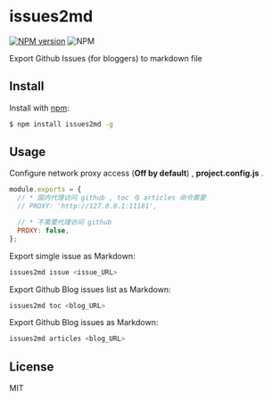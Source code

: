 # issues2md

[![NPM version](https://img.shields.io/npm/v/issues2md.svg?style=flat)](https://www.npmjs.com/package/issues2md) ![NPM](https://img.shields.io/npm/l/issues2md)

Export Github Issues (for bloggers) to markdown file

## Install

Install with [npm](https://www.npmjs.com/):

```sh
$ npm install issues2md -g
```

## Usage

Configure network proxy access (**Off by default**) , **project.config.js** .

```js
module.exports = {
  // * 国内代理访问 github , toc 与 articles 命令需要
  // PROXY: 'http://127.0.0.1:11181',

  // * 不需要代理访问 github
  PROXY: false,
};
```

Export simgle issue as Markdown:

```bash
issues2md issue <issue_URL>
```

Export Github Blog issues list as Markdown:

```bash
issues2md toc <blog_URL>
```

Export Github Blog issues as Markdown:

```bash
issues2md articles <blog_URL>
```

## License

MIT
